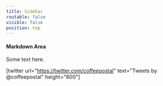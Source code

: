 ```yaml
---
title: Sidebar
routable: false
visible: false
position: top
---
```


#### Markdown Area

Some text here.

[twitter url="https://twitter.com/coffeepostal" text="Tweets by @coffeepostal" height="600"]
